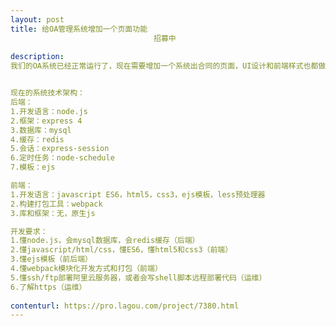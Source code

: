 ```yaml
---                
layout: post       
title: 给OA管理系统增加一个页面功能
                                招募中
           
description: 
我们的OA系统已经正常运行了，现在需要增加一个系统出合同的页面，UI设计和前端样式也都做完了，需要有人做一下后台数据连接。


现在的系统技术架构：
后端：
1.开发语言：node.js
2.框架：express 4
3.数据库：mysql
4.缓存：redis
5.会话：express-session
6.定时任务：node-schedule
7.模板：ejs

前端：
1.开发语言：javascript ES6，html5，css3，ejs模板，less预处理器
2.构建打包工具：webpack
3.库和框架：无，原生js

开发要求：
1.懂node.js，会mysql数据库，会redis缓存（后端）
2.懂javascript/html/css，懂ES6，懂html5和css3（前端）
3.懂ejs模板（前后端）
4.懂webpack模块化开发方式和打包（前端）
5.懂ssh/ftp部署阿里云服务器，或者会写shell脚本远程部署代码（运维）
6.了解https（运维）
     
contenturl: https://pro.lagou.com/project/7380.html      
---                 
```

